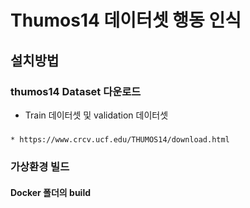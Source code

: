 # Thumos14 데이터셋 행동 인식


## 설치방법
### thumos14 Dataset 다운로드
* Train 데이터셋 및 validation 데이터셋
##### 
    * https://www.crcv.ucf.edu/THUMOS14/download.html


### 가상환경 빌드


#### Docker 폴더의 build 






